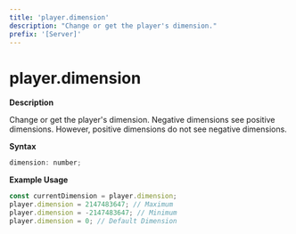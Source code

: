```yaml
---
title: 'player.dimension'
description: "Change or get the player's dimension."
prefix: '[Server]'
---
```


# player.dimension

**Description**

Change or get the player's dimension.
Negative dimensions see positive dimensions. However, positive dimensions do not see negative dimensions.

**Syntax**

```js
dimension: number;
```

**Example Usage**

```js
const currentDimension = player.dimension;
player.dimension = 2147483647; // Maximum
player.dimension = -2147483647; // Minimum
player.dimension = 0; // Default Dimension
```
